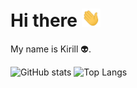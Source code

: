 <h1>Hi there <img src="https://raw.githubusercontent.com/ABSphreak/ABSphreak/master/gifs/Hi.gif" width="30px"></h1>

My name is Kirill 👽.
<br>

![GitHub stats](https://github-readme-stats.vercel.app/api?username=KirillDolbnya&show_icons=true&theme=dark)  ![Top Langs](https://github-readme-stats.vercel.app/api/top-langs/?username=KirillDolbnya&layout=compact)
